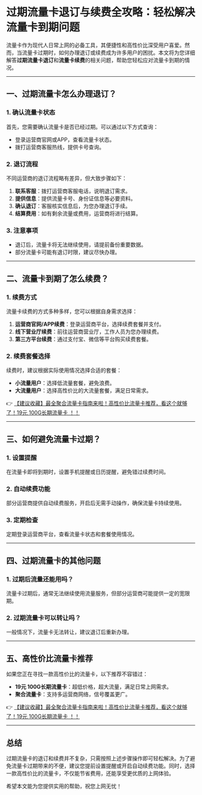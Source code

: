 # 过期流量卡退订与续费全攻略：轻松解决流量卡到期问题

流量卡作为现代人日常上网的必备工具，其便捷性和高性价比深受用户喜爱。然而，当流量卡过期时，如何办理退订或续费成为许多用户的困扰。本文将为您详细解答**过期流量卡退订**和**流量卡续费**的相关问题，帮助您轻松应对流量卡到期的情况。

---

## 一、过期流量卡怎么办理退订？

### 1. 确认流量卡状态
首先，您需要确认流量卡是否已经过期。可以通过以下方式查询：
- 登录运营商官网或APP，查看流量卡状态。
- 拨打运营商客服热线，提供卡号查询。

### 2. 退订流程
不同运营商的退订流程略有差异，但大致步骤如下：
1. **联系客服**：拨打运营商客服电话，说明退订需求。
2. **提供信息**：提供流量卡号、身份证信息等必要资料。
3. **确认退订**：客服核实信息后，为您办理退订手续。
4. **结算费用**：如有剩余流量或费用，运营商将进行结算。

### 3. 注意事项
- 退订后，流量卡将无法继续使用，请提前备份重要数据。
- 部分流量卡可能有退订时限，建议尽快办理。

---

## 二、流量卡到期了怎么续费？

### 1. 续费方式
流量卡续费的方式多种多样，您可以根据自身需求选择：
1. **运营商官网/APP续费**：登录运营商平台，选择续费套餐并支付。
2. **线下营业厅续费**：前往运营商营业厅，工作人员为您办理续费。
3. **第三方平台续费**：通过支付宝、微信等平台购买续费套餐。

### 2. 续费套餐选择
续费时，建议根据实际使用情况选择合适的套餐：
- **小流量用户**：选择低流量套餐，避免浪费。
- **大流量用户**：选择高性价比的大流量套餐，满足日常需求。

👉 [【建议收藏】最全聚合流量卡指南来啦！高性价比流量卡推荐，看这个就够了！19元 100G长期流量卡 ！！](https://bit.ly/Liuliangka)

---

## 三、如何避免流量卡过期？

### 1. 设置提醒
在流量卡即将到期时，设置手机提醒或日历提醒，避免错过续费时间。

### 2. 自动续费功能
部分运营商提供自动续费服务，开启后无需手动操作，确保流量卡持续使用。

### 3. 定期检查
定期登录运营商平台，查看流量卡状态和套餐使用情况。

---

## 四、过期流量卡的其他问题

### 1. 过期后流量还能用吗？
流量卡过期后，通常无法继续使用流量服务，但部分运营商可能提供一定的宽限期。

### 2. 过期流量卡可以转让吗？
一般情况下，流量卡无法转让，建议退订后重新办理。

---

## 五、高性价比流量卡推荐

如果您正在寻找一款高性价比的流量卡，以下推荐不容错过：
- **19元 100G长期流量卡**：超低价格，超大流量，满足日常上网需求。
- **聚合流量卡**：支持多运营商网络，信号覆盖更广。

👉 [【建议收藏】最全聚合流量卡指南来啦！高性价比流量卡推荐，看这个就够了！19元 100G长期流量卡 ！！](https://bit.ly/Liuliangka)

---

## 总结

过期流量卡的退订和续费并不复杂，只需按照上述步骤操作即可轻松解决。为了避免流量卡过期带来的不便，建议您提前设置提醒或开启自动续费功能。同时，选择一款高性价比的流量卡，不仅能节省费用，还能享受更优质的上网体验。

希望本文能为您提供实用的帮助，祝您上网无忧！